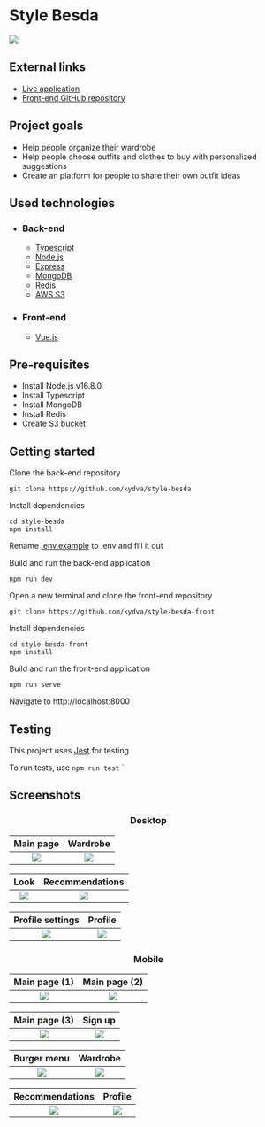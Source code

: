 # Style Besda

![](screenshots/userFlow.gif)

## External links
* [Live application](http://52.91.103.90)
* [Front-end GitHub repository](https://github.com/kydva/style-besda-front) 

## Project goals
* Help people organize their wardrobe
* Help people choose outfits and clothes to buy with personalized suggestions
* Create an platform for people to share their own outfit ideas

## Used technologies
  * ### Back-end
    - [Typescript](https://www.typescriptlang.org/)
    - [Node.js](https://nodejs.org/)
    - [Express](https://expressjs.com/)
    - [MongoDB](https://www.mongodb.com/)
    - [Redis](https://redis.io/)
    - [AWS S3](https://aws.amazon.com/s3/?nc1=h_ls)
  * ### Front-end
    - [Vue.js](https://vuejs.org/)

## Pre-requisites
  * Install Node.js v16.8.0
  * Install Typescript
  * Install MongoDB
  * Install Redis
  * Create S3 bucket
  
## Getting started
Clone the back-end repository 
```
git clone https://github.com/kydva/style-besda
```
Install dependencies  
```
cd style-besda
npm install
```
Rename [.env.example](/.env.example) to .env and fill it out

Build and run the back-end application  
```
npm run dev
```
Open a new terminal and clone the front-end repository 
```
git clone https://github.com/kydva/style-besda-front
```
Install dependencies  
```
cd style-besda-front
npm install
```
Build and run the front-end application 
```
npm run serve
```

Navigate to http://localhost:8000

## Testing

This project uses [Jest](https://jestjs.io/) for testing   

To run tests, use ```npm run test```
`
## Screenshots

<h3 align="center">Desktop</h3>

 Main page                 |  Wardrobe           
:-------------------------:|:-------------------------:
![](screenshots/1.png)     |  ![](screenshots/3.png)

 Look                      |  Recommendations       
:-------------------------:|:-------------------------:
![](screenshots/7.png)     |  ![](screenshots/4.png)

 Profile settings          |  Profile            
:-------------------------:|:-------------------------:
![](screenshots/5.png)     |  ![](screenshots/6.png)

<h3 align="center">Mobile</h3>

 Main page (1)               |  Main page (2)          
:---------------------------:|:-------------------------:
![](screenshots/mobile/1_1.png)|  ![](screenshots/mobile/1_2.png)

 Main page (3)               |  Sign up
:---------------------------:|:-------------------------:
![](screenshots/mobile/1_3.png)|  ![](screenshots/mobile/2.png)

 Burger menu                 |  Wardrobe      
:---------------------------:|:-------------------------:
![](screenshots/mobile/3.png)|  ![](screenshots/mobile/4.png)

 Recommendations             |  Profile        
:---------------------------:|:-------------------------:
![](screenshots/mobile/5.png)|  ![](screenshots/mobile/6.png)










